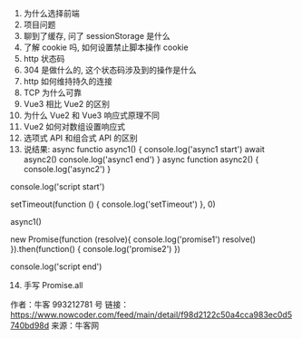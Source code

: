 1. 为什么选择前端
2. 项目问题
3. 聊到了缓存, 问了 sessionStorage 是什么
4. 了解 cookie 吗, 如何设置禁止脚本操作 cookie
5. http 状态码
6. 304 是做什么的, 这个状态码涉及到的操作是什么
7. http 如何维持持久的连接
8. TCP 为什么可靠
9. Vue3 相比 Vue2 的区别
10. 为什么 Vue2 和 Vue3 响应式原理不同
11. Vue2 如何对数组设置响应式
12. 选项式 API 和组合式 API 的区别
13. 说结果:
    async functio async1() {
    console.log('async1 start')
    await async2()
    console.log('async1 end')
    }
    async function async2() {
    console.log('async2')
    }

console.log('script start')

setTimeout(function () {
console.log('setTimeout')
}, 0)

async1()

new Promise(function (resolve){
console.log('promise1')
resolve()
}).then(function() {
console.log('promise2')
})

console.log('script end')

14. 手写 Promise.all

作者：牛客 993212781 号
链接：https://www.nowcoder.com/feed/main/detail/f98d2122c50a4cca983ec0d5740bd98d
来源：牛客网
